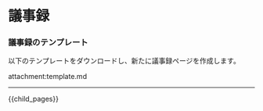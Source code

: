 議事録
=====================

### 議事録のテンプレート

以下のテンプレートをダウンロードし、新たに議事録ページを作成します。

attachment:template.md

----

{{child_pages}}
